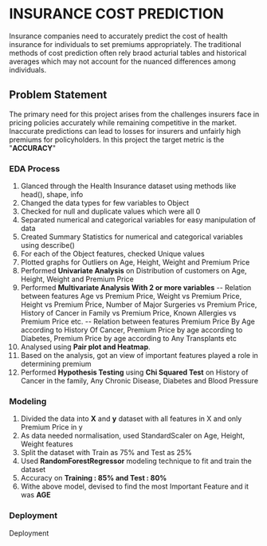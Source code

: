 # INSURANCE COST PREDICTION

Insurance companies need to accurately predict the cost of health insurance for individuals to set premiums appropriately. The traditional methods of cost prediction often rely braod acturial tables and historical averages which may not account for the nuanced differences among individuals.

## Problem Statement

The primary need for this project arises from the challenges insurers face in pricing policies accurately while remaining competitive in the market. Inaccurate predictions can lead to losses for insurers and unfairly high premiums for policyholders.
In this project the target metric is the "**ACCURACY**"

### EDA Process

1. Glanced through the Health Insurance dataset using methods like head(), shape, info
2. Changed the data types for few variables to Object
3. Checked for null and duplicate values which were all 0
4. Separated numerical and categorical variables for easy manipulation of data
5. Created Summary Statistics for numerical and categorical variables using describe()
6. For each of the Object features, checked Unique values
7. Plotted graphs for Outliers on Age, Height, Weight and Premium Price
8. Performed **Univariate Analysis** on Distribution of customers on Age, Height, Weight and Premium Price
9. Performed **Multivariate Analysis With 2 or more variables**
          -- Relation between features Age vs Premium Price, Weight vs Premium Price, Height vs Premium Price, Number of Major Surgeries vs Premium Price, History of Cancer in Family vs Premium Price, Known
             Allergies vs Premium Price etc.
          -- Relation between features Premium Price By Age according to History Of Cancer, Premium Price by age according to Diabetes, Premium Price by age according to Any Transplants etc
10. Analysed using **Pair plot and Heatmap**.
11. Based on the analysis, got an view of important features played a role in determining premium
12. Performed **Hypothesis Testing** using **Chi Squared Test** on History of Cancer in the family, Any Chronic Disease, Diabetes and Blood Pressure
  
### Modeling 

1. Divided the data into **X** and **y** dataset with all features in X and only Premium Price in y
2. As data needed normalisation, used StandardScaler on Age, Height, Weight features
3. Split the dataset with Train as 75% and Test as 25%
4. Used **RandomForestRegressor** modeling technique to fit and train the dataset
5. Accuracy on **Training : 85% and Test : 80%**
6. Withe above model, devised to find the most Important Feature and it was  **AGE**

### Deployment





Deployment

